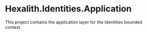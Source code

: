 # Hexalith.Identities.Application

This project contains the application layer for the Identities bounded context.

